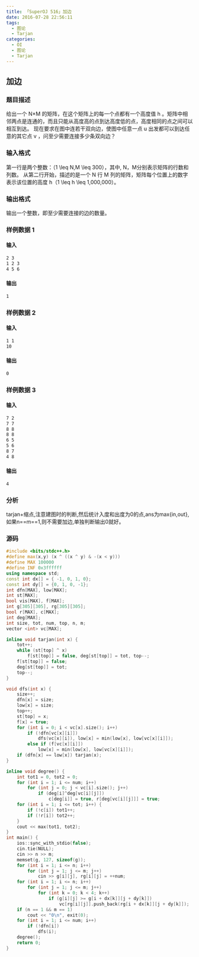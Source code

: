```yaml
---
title: 「SuperOJ 516」加边
date: 2016-07-28 22:56:11
tags:
  - 图论
  - Tarjan
categories:
  - OI
  - 图论
  - Tarjan
---
```

## 加边
### 题目描述
给出一个 N×M 的矩阵，在这个矩阵上的每一个点都有一个高度值 h 。矩阵中相邻两点是连通的，而且只能从高度高的点到达高度低的点，高度相同的点之间可以相互到达。
现在要求在图中连若干双向边，使图中任意一点 u 出发都可以到达任意的其它点 v ，问至少需要连接多少条双向边？
### 输入格式
第一行是两个整数：（1 \leq N,M \leq 300），其中, N，M分别表示矩阵的行数和列数。
从第二行开始，描述的是一个 N 行 M 列的矩阵，矩阵每个位置上的数字表示该位置的高度 h（1 \leq h \leq 1,000,000）。 
### 输出格式
输出一个整数，即至少需要连接的边的数量。
<!-- more -->
### 样例数据 1
#### 输入 
``` bash
2 3
1 2 3
4 5 6
```
#### 输出
``` bash
1
```
### 样例数据 2
#### 输入 
``` bash
1 1
10
```
#### 输出
``` bash
0
```
### 样例数据 3
#### 输入 
``` bash
7 2
7 7
8 8
8 8
6 5
5 6
8 7
4 8
```
#### 输出
``` bash
4
```
### 分析
tarjan+缩点,注意建图时的判断,然后统计入度和出度为0的点,ans为max{in,out},如果n==m==1,则不需要加边,单独判断输出0就好。
### 源码
``` cpp
#include <bits/stdc++.h>
#define max(x,y) (x ^ ((x ^ y) & -(x < y)))
#define MAX 100000
#define INF 0x3ffffff
using namespace std;
const int dx[] = { -1, 0, 1, 0};
const int dy[] = {0, 1, 0, -1};
int dfn[MAX], low[MAX];
int st[MAX];
bool vis[MAX], f[MAX];
int g[305][305], rg[305][305];
bool r[MAX], c[MAX];
int deg[MAX];
int size, tot, num, top, n, m;
vector <int> vc[MAX];

inline void tarjan(int x) {
    tot++;
    while (st[top] ^ x)
        f[st[top]] = false, deg[st[top]] = tot, top--;
    f[st[top]] = false;
    deg[st[top]] = tot;
    top--;
}

void dfs(int x) {
    size++;
    dfn[x] = size;
    low[x] = size;
    top++;
    st[top] = x;
    f[x] = true;
    for (int i = 0; i < vc[x].size(); i++)
        if (!dfn[vc[x][i]])
            dfs(vc[x][i]), low[x] = min(low[x], low[vc[x][i]]);
        else if (f[vc[x][i]])
            low[x] = min(low[x], low[vc[x][i]]);
    if (dfn[x] == low[x]) tarjan(x);
}

inline void degree() {
    int tot1 = 0, tot2 = 0;
    for (int i = 1; i <= num; i++)
        for (int j = 0; j < vc[i].size(); j++)
            if (deg[i]^deg[vc[i][j]])
                c[deg[i]] = true, r[deg[vc[i][j]]] = true;
    for (int i = 1; i <= tot; i++) {
        if (!c[i]) tot1++;
        if (!r[i]) tot2++;
    }
    cout << max(tot1, tot2);
}
int main() {
    ios::sync_with_stdio(false);
    cin.tie(NULL);
    cin >> n >> m;
    memset(g, 127, sizeof(g));
    for (int i = 1; i <= n; i++)
        for (int j = 1; j <= m; j++)
            cin >> g[i][j], rg[i][j] = ++num;
    for (int i = 1; i <= n; i++)
        for (int j = 1; j <= m; j++)
            for (int k = 0; k < 4; k++)
                if (g[i][j] >= g[i + dx[k]][j + dy[k]])
                    vc[rg[i][j]].push_back(rg[i + dx[k]][j + dy[k]]);
    if (n == 1 && m == 1)
        cout << "0\n", exit(0);
    for (int i = 1; i <= num; i++)
        if (!dfn[i])
            dfs(i);
    degree();
    return 0;
}
```
